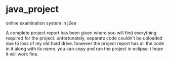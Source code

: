 # java_project
online examination system in j2ee

A complete project report has been given where you will find everything required for the project. unfortunately, separate code couldn't be uploaded due to loss of my old hard drive. however the project report has all the code in it along with its name. you can copy and run the project in eclipse. i hope it will work fine.
